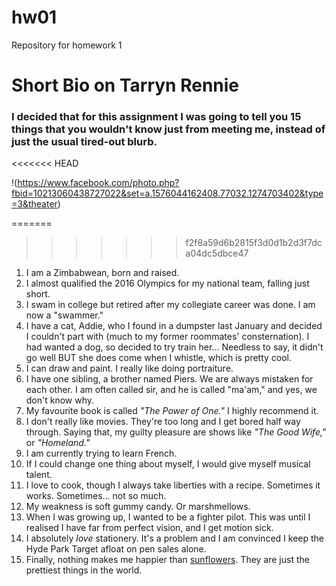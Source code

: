 # hw01
Repository for homework 1
# Short Bio on Tarryn Rennie 

### I decided that for this assignment I was going to tell you **15 things** that you wouldn't know just from meeting me, instead of just the usual tired-out blurb. 
<<<<<<< HEAD

!(https://www.facebook.com/photo.php?fbid=10213060438727022&set=a.1576044162408.77032.1274703402&type=3&theater)

=======
>>>>>>> f2f8a59d6b2815f3d0d1b2d3f7dca04dc5dbce47
1. I am a Zimbabwean, born and raised. 
1. I almost qualified the 2016 Olympics for my national team, falling just short. 
1. I swam in college but retired after my collegiate career was done. I am now a "swammer."
1. I have a cat, Addie, who I found in a dumpster last January and decided I couldn't part with (much to my former roommates' consternation). I had wanted a dog, so decided to try train her... Needless to say, it didn't go well BUT she does come when I whistle, which is pretty cool. 
1. I can draw and paint. I really like doing portraiture. 
1. I have one sibling, a brother named Piers. We are always mistaken for each other. I am often called sir, and he is called "ma'am," and yes, we don't know why. 
1. My favourite book is called *"The Power of One."* I highly recommend it. 
1. I don't really like movies. They're too long and I get bored half way through. Saying that, my guilty pleasure are shows like *"The Good Wife,"* or *"Homeland."*
1. I am currently trying to learn French. 
1. If I could change one thing about myself, I would give myself musical talent. 
1. I love to cook, though I always take liberties with a recipe. Sometimes it works. Sometimes... not so much. 
1. My weakness is soft gummy candy. Or marshmellows. 
1. When I was growing up, I wanted to be a fighter pilot. This was until I realised I have far from perfect vision, and I get motion sick. 
1. I absolutely *love* stationery. It's a problem and I am convinced I keep the Hyde Park Target afloat on pen sales alone. 
1. Finally, nothing makes me happier than [sunflowers](https://fineartamerica.com/featured/3-sunflower-summer-sunset-landscape-with-blue-skies-matthew-gibson.html). They are just the prettiest things in the world. 